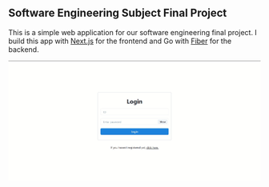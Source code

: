 ## Software Engineering Subject Final Project

This is a simple web application for our software engineering final project. I build this app with [Next.js](https://nextjs.org/) for the frontend and Go with [Fiber](https://gofiber.io/) for the backend.

<img src='./assets/login.jpg'/>
